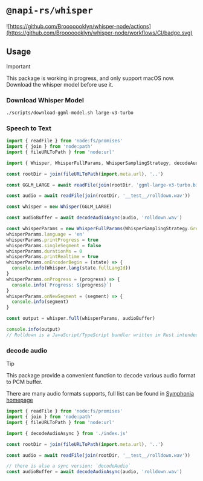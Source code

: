 # `@napi-rs/whisper`

![https://github.com/Brooooooklyn/whisper-node/actions](https://github.com/Brooooooklyn/whisper-node/workflows/CI/badge.svg)

## Usage

> [!IMPORTANT]
> This package is working in progress, and only support macOS now.
> Download the whisper model before use it.

### Download Whisper Model

```bash
./scripts/download-ggml-model.sh large-v3-turbo
```

### Speech to Text

```js
import { readFile } from 'node:fs/promises'
import { join } from 'node:path'
import { fileURLToPath } from 'node:url'

import { Whisper, WhisperFullParams, WhisperSamplingStrategy, decodeAudioAsync } from './index.js'

const rootDir = join(fileURLToPath(import.meta.url), '..')

const GGLM_LARGE = await readFile(join(rootDir, 'ggml-large-v3-turbo.bin'))

const audio = await readFile(join(rootDir, '__test__/rolldown.wav'))

const whisper = new Whisper(GGLM_LARGE)

const audioBuffer = await decodeAudioAsync(audio, 'rolldown.wav')

const whisperParams = new WhisperFullParams(WhisperSamplingStrategy.Greedy)
whisperParams.language = 'en'
whisperParams.printProgress = true
whisperParams.singleSegment = false
whisperParams.durationMs = 0
whisperParams.printRealtime = true
whisperParams.onEncoderBegin = (state) => {
  console.info(Whisper.lang(state.fullLangId))
}
whisperParams.onProgress = (progress) => {
  console.info(`Progress: ${progress}`)
}
whisperParams.onNewSegment = (segment) => {
  console.info(segment)
}

const output = whisper.full(whisperParams, audioBuffer)

console.info(output)
// Rolldown is a JavaScript/TypeScript bundler written in Rust intended to serve as the future bundler used in Vite.
```

### decode audio

> [!TIP]
> This package provide a convenient function to decode various audio format to PCM buffer.

There are many audio formats supports, full list can be found in [Symphonia homepage](https://github.com/pdeljanov/Symphonia?tab=readme-ov-file#status)

```js
import { readFile } from 'node:fs/promises'
import { join } from 'node:path'
import { fileURLToPath } from 'node:url'

import { decodeAudioAsync } from './index.js'

const rootDir = join(fileURLToPath(import.meta.url), '..')

const audio = await readFile(join(rootDir, '__test__/rolldown.wav'))

// there is also a sync version: `decodeAudio`
const audioBuffer = await decodeAudioAsync(audio, 'rolldown.wav')
```
